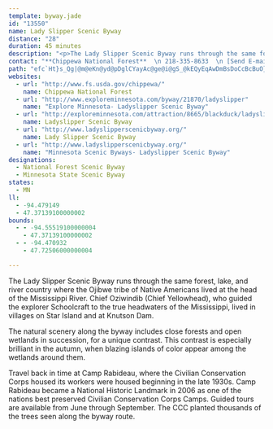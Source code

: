 ```yaml
---
template: byway.jade
id: "13550"
name: Lady Slipper Scenic Byway
distance: "28"
duration: 45 minutes
description: "<p>The Lady Slipper Scenic Byway runs through the same forests and lakes where the Ojibwe tribe of Native Americans lived at the head of the Mississippi River. </p>"
contact: "**Chippewa National Forest**  \n 218-335-8633  \n [Send E-mail](mailto:mikemartin@fs.fed.us )  \n\n"
path: "efc`Ht}s_Qg|@m@eKn@yd@pDglCYayAc@ge@i@gS_@kEQyEqAwDmBsDoCcBcBuO}QkKqLs@k@y@k@yD_B}CGqDX_DxA]TWBwVvKaE|AwK`FoCdBcBxAw@~@yHbLkBfB_DhBOZqE\\qv@Cwh@j@aJ?e_@Muo@o@cVyAsAAsTPiUZoE~AmAp@cBxAcBfB}t@xjAeD`FeLzQgAlBiA~A_BdBmDfCcBt@{Cx@oNSg{@mBsPWs{@i@um@Ea_@JoRQuo@R_ADmA^yBtAyAjBy@~Ao@xByQ|w@gAlDuAlD_c@h`A}DpHaZxg@_CbCyCxAiATki@fBc@NgF`@kC~AmAlAeApByBbGgG|RcCxGqJfVmAfCsAfBoCjB}@NoBHmGEoeBf@qj@FyUSmFp@}GdAaDw@uC_Bw@u@{`@w[}DeC_Aa@mAWgEGsAL{SrDcDv@kr@hMuKxBmSnHaFz@cJIa]_AmHLwi@|KoGVoBK_P{CcEe@_bAxAmv@d@efA^iUYyAFo@J}Ad@_Bx@_Ar@mDjEcRvX]R]?DtBa@xD"
websites: 
  - url: "http://www.fs.usda.gov/chippewa/"
    name: Chippewa National Forest
  - url: "http://www.exploreminnesota.com/byway/21870/ladyslipper"
    name: "Explore Minnesota- Ladyslipper Scenic Byway"
  - url: "http://exploreminnesota.com/attraction/8665/blackduck/ladyslipper-scenic-byway"
    name: Ladyslipper Scenic Byway
  - url: "http://www.ladyslipperscenicbyway.org/"
    name: Lady Slipper Scenic Byway
  - url: "http://www.ladyslipperscenicbyway.org/"
    name: "Minnesota Scenic Byways- Ladyslipper Scenic Byway"
designations: 
  - National Forest Scenic Byway
  - Minnesota State Scenic Byway
states: 
  - MN
ll: 
  - -94.479149
  - 47.37139100000002
bounds: 
  - - -94.55519100000004
    - 47.37139100000002
  - - -94.470932
    - 47.72506000000004

---
```


<p>The Lady Slipper Scenic Byway runs through the same forest, lake, and river country where the Ojibwe tribe of Native Americans lived at the head of the Mississippi River.  Chief Oziwindib (Chief Yellowhead), who guided the explorer Schoolcraft to the true headwaters of the Mississippi, lived in villages on Star Island and at Knutson Dam.</p>
<p>The natural scenery along the byway includes close forests and open wetlands in succession, for a unique contrast.  This contrast is especially brilliant in the autumn, when blazing islands of color appear among the wetlands around them.  </p>
<p>Travel back in time at Camp Rabideau, where the Civilian Conservation Corps housed its workers were housed beginning in the late 1930s. Camp Rabideau became a National Historic Landmark in 2006 as one of the nations best preserved Civilian Conservation Corps Camps.  Guided tours are available from June through September.  The CCC planted thousands of the trees seen along the byway route.  </p>